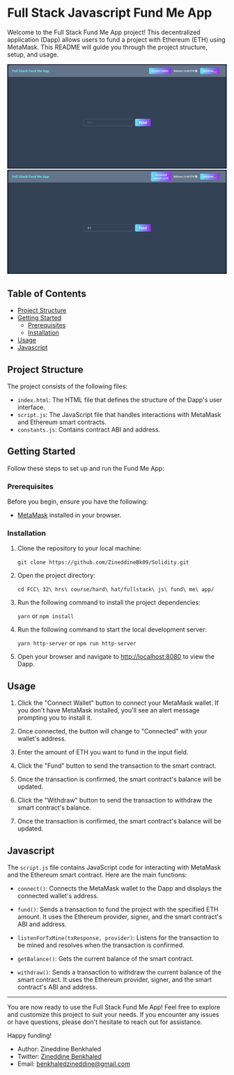 # Full Stack Javascript Fund Me App

Welcome to the Full Stack Fund Me App project! This decentralized application (Dapp) allows users to fund a project with Ethereum (ETH) using MetaMask. This README will guide you through the project structure, setup, and usage.

![Project Logo](assets/fullstack%20js%20fund%20me%20app%2001.png)
![Project Logo](assets/fullstack%20js%20fund%20me%20app%2002.png)

## Table of Contents

- [Project Structure](https://chat.openai.com/c/95227729-e890-475c-a8cd-926c0bd68fe9#project-structure)
- [Getting Started](https://chat.openai.com/c/95227729-e890-475c-a8cd-926c0bd68fe9#getting-started)
  - [Prerequisites](https://chat.openai.com/c/95227729-e890-475c-a8cd-926c0bd68fe9#prerequisites)
  - [Installation](https://chat.openai.com/c/95227729-e890-475c-a8cd-926c0bd68fe9#installation)
- [Usage](https://chat.openai.com/c/95227729-e890-475c-a8cd-926c0bd68fe9#usage)
- [Javascript](https://chat.openai.com/c/95227729-e890-475c-a8cd-926c0bd68fe9#javascript)

## Project Structure

The project consists of the following files:

- `index.html`: The HTML file that defines the structure of the Dapp's user interface.
- `script.js`: The JavaScript file that handles interactions with MetaMask and Ethereum smart contracts.
- `constants.js`: Contains contract ABI and address.

## Getting Started

Follow these steps to set up and run the Fund Me App:

### Prerequisites

Before you begin, ensure you have the following:

- [MetaMask](https://metamask.io/) installed in your browser.

### Installation

1.  Clone the repository to your local machine:

    `git clone https://github.com/ZineddineBk09/Solidity.git`

2.  Open the project directory:

    `cd FCC\ 32\ hrs\ course/hard\ hat/fullstack\ js\ fund\ me\ app/`

3.  Run the following command to install the project dependencies:

    `yarn` or `npm install`

4.  Run the following command to start the local development server:

    `yarn http-server` or `npm run http-server`

5.  Open your browser and navigate to <http://localhost:8080> to view the Dapp.

## Usage

1.  Click the "Connect Wallet" button to connect your MetaMask wallet. If you don't have MetaMask installed, you'll see an alert message prompting you to install it.

2.  Once connected, the button will change to "Connected" with your wallet's address.

3.  Enter the amount of ETH you want to fund in the input field.

4.  Click the "Fund" button to send the transaction to the smart contract.

5.  Once the transaction is confirmed, the smart contract's balance will be updated.

6.  Click the "Withdraw" button to send the transaction to withdraw the smart contract's balance.

7.  Once the transaction is confirmed, the smart contract's balance will be updated.

## Javascript

The `script.js` file contains JavaScript code for interacting with MetaMask and the Ethereum smart contract. Here are the main functions:

- `connect()`: Connects the MetaMask wallet to the Dapp and displays the connected wallet's address.

- `fund()`: Sends a transaction to fund the project with the specified ETH amount. It uses the Ethereum provider, signer, and the smart contract's ABI and address.

- `listenForTxMine(txResponse, provider)`: Listens for the transaction to be mined and resolves when the transaction is confirmed.

- `getBalance()`: Gets the current balance of the smart contract.

- `withdraw()`: Sends a transaction to withdraw the current balance of the smart contract. It uses the Ethereum provider, signer, and the smart contract's ABI and address.

---

You are now ready to use the Full Stack Fund Me App! Feel free to explore and customize this project to suit your needs. If you encounter any issues or have questions, please don't hesitate to reach out for assistance.

Happy funding!

- Author: Zineddine Benkhaled
- Twitter: [Zineddine Benkhaled](https://twitter.com/zinobk09)
- Email: [benkhaledzineddine@gmail.com](mailto:benkhaledzineddine@gmail.com)
